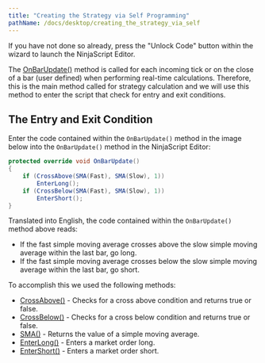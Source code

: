 ```yaml
---
title: "Creating the Strategy via Self Programming"
pathName: /docs/desktop/creating_the_strategy_via_self
---
```


If you have not done so already, press the "Unlock Code" button within the wizard to launch the NinjaScript Editor.

The [OnBarUpdate()](/docs/desktop/onbarupdate) method is called for each incoming tick or on the close of a bar (user defined) when performing real-time calculations. Therefore, this is the main method called for strategy calculation and we will use this method to enter the script that check for entry and exit conditions.

## The Entry and Exit Condition

Enter the code contained within the `OnBarUpdate()` method in the image below into the `OnBarUpdate()` method in the NinjaScript Editor:

```csharp
protected override void OnBarUpdate()
{
    if (CrossAbove(SMA(Fast), SMA(Slow), 1))
        EnterLong();
    if (CrossBelow(SMA(Fast), SMA(Slow), 1))
        EnterShort();
}
```

Translated into English, the code contained within the `OnBarUpdate()` method above reads:

- If the fast simple moving average crosses above the slow simple moving average within the last bar, go long.
- If the fast simple moving average crosses below the slow simple moving average within the last bar, go short.

To accomplish this we used the following methods:

- [CrossAbove()](/docs/desktop/crossabove) - Checks for a cross above condition and returns true or false.
- [CrossBelow()](/docs/desktop/crossbelow) - Checks for a cross below condition and returns true or false.
- [SMA()](/docs/desktop/moving_average_-_simple_sma) - Returns the value of a simple moving average.
- [EnterLong()](/docs/desktop/enterlong) - Enters a market order long.
- [EnterShort()](/docs/desktop/entershort) - Enters a market order short.
